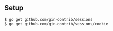 ## Setup
```console
$ go get github.com/gin-contrib/sessions
$ go get github.com/gin-contrib/sessions/cookie
```